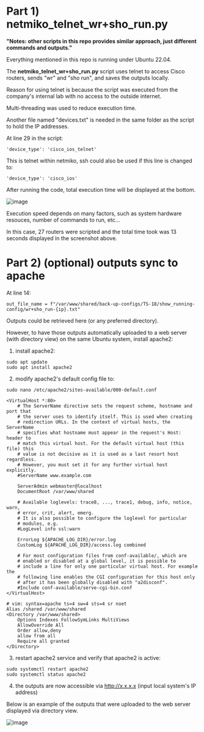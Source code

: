 # Part 1) netmiko_telnet_wr+sho_run.py

**"Notes: other scripts in this repo provides similar approach, just different commands and outputs."**

Everything mentioned in this repo is running under Ubuntu 22.04.

The **netmiko_telnet_wr+sho_run.py** script uses telnet to access Cisco routers, sends "wr" and "sho run", and saves the outputs locally.

Reason for using telnet is because the script was executed from the company's internal lab with no access to the outside internet.

Multi-threading was used to reduce execution time.

Another file named "devices.txt" is needed in the same folder as the script to hold the IP addresses.

At line 29 in the script:
```
'device_type': 'cisco_ios_telnet'
```

This is telnet within netmiko, ssh could also be used if this line is changed to:
```
'device_type': 'cisco_ios'
```

After running the code, total execution time will be displayed at the bottom.

![image](https://user-images.githubusercontent.com/128099142/225773439-63a78f4c-8dca-45d3-a7e4-c4bc038be72a.png)

Execution speed depends on many factors, such as system hardware resouces, number of commands to run, etc...

In this case, 27 routers were scripted and the total time took was 13 seconds displayed in the screenshot above.

# Part 2) (optional) outputs sync to apache</summary>

At line 14:
```
out_file_name = f"/var/www/shared/back-up-configs/TS-18/show_running-config/wr+sho_run-{ip}.txt"
```

Outputs could be retrieved here (or any preferred directory).

However, to have those outputs automatically uploaded to a web server (with directory view) on the same Ubuntu system, install apache2:

1) install apache2:
```
sudo apt update
sudo apt install apache2
```

2) modify apache2's default config file to:
```
sudo nano /etc/apache2/sites-available/000-default.conf
```

```
<VirtualHost *:80>
	# The ServerName directive sets the request scheme, hostname and port that
	# the server uses to identify itself. This is used when creating
	# redirection URLs. In the context of virtual hosts, the ServerName
	# specifies what hostname must appear in the request's Host: header to
	# match this virtual host. For the default virtual host (this file) this
	# value is not decisive as it is used as a last resort host regardless.
	# However, you must set it for any further virtual host explicitly.
	#ServerName www.example.com

	ServerAdmin webmaster@localhost
	DocumentRoot /var/www/shared

	# Available loglevels: trace8, ..., trace1, debug, info, notice, warn,
	# error, crit, alert, emerg.
	# It is also possible to configure the loglevel for particular
	# modules, e.g.
	#LogLevel info ssl:warn

	ErrorLog ${APACHE_LOG_DIR}/error.log
	CustomLog ${APACHE_LOG_DIR}/access.log combined

	# For most configuration files from conf-available/, which are
	# enabled or disabled at a global level, it is possible to
	# include a line for only one particular virtual host. For example the
	# following line enables the CGI configuration for this host only
	# after it has been globally disabled with "a2disconf".
	#Include conf-available/serve-cgi-bin.conf
</VirtualHost>

# vim: syntax=apache ts=4 sw=4 sts=4 sr noet
Alias /shared /var/www/shared
<Directory /var/www/shared>
    Options Indexes FollowSymLinks MultiViews
    AllowOverride All
    Order allow,deny
    allow from all
    Require all granted
</Directory>
```

3)  restart apache2 service and verify that apache2 is active:
```
sudo systemctl restart apache2
sudo systemctl status apache2
```

4) the outputs are now accessible via http://x.x.x.x (input local system's IP address)

Below is an example of the outputs that were uploaded to the web server displayed via directory view.

![image](https://user-images.githubusercontent.com/128099142/225777290-702eb9a0-6fa1-4ca3-8d18-41284e59ac21.png)
